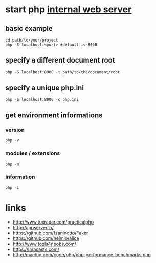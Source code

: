 # start php [internal web server](http://php.net/manual/en/features.commandline.webserver.php)

## basic example

```shell
cd path/to/your/project
php -S localhost:<port>	#default is 8000
```
## specify a different document root

```shell
php -S localhost:8000 -t path/to/the/document/root
```

## specify a unique php.ini

```shell
php -S localhost:8000 -c php.ini
```

## get environment informations

### version

```
php -v
```

### modules / extensions

```
php -m
```

### information

```
php -i
```

# links

* http://www.tuxradar.com/practicalphp
* http://appserver.io/
* https://github.com/fzaninotto/Faker
* https://github.com/nelmio/alice
* http://www.tools4noobs.com/
* https://laracasts.com/
* http://maettig.com/code/php/php-performance-benchmarks.php
